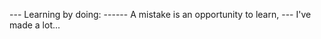 --- Learning by doing:
------ A mistake is an opportunity to learn,
--- I've made a lot...

<!---
Gummi-D/Gummi-D is a ✨ special ✨ repository because its `README.md` (this file) appears on your GitHub profile.
You can click the Preview link to take a look at your changes.
--->
